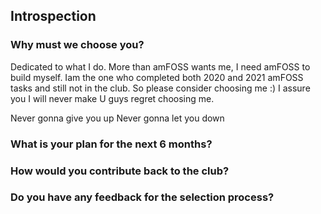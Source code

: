 ## Introspection
### Why must we choose you?
Dedicated to what I do. More than amFOSS wants me, I need amFOSS to build myself.  Iam the one who completed both 2020 and 2021 amFOSS tasks and still not in the club. So please consider choosing me :) I assure you I will never make U guys regret choosing me.

Never gonna give you up
Never gonna let you down

### What is your plan for the next 6 months?

### How would you contribute back to the club?

### Do you have any feedback for the selection process?
